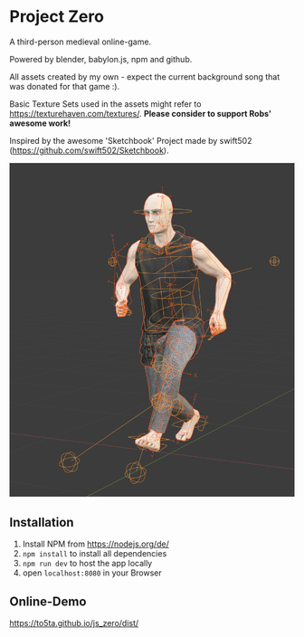 # Project Zero

A third-person medieval online-game.

Powered by blender, babylon.js, npm and github.

All assets created by my own - expect the current background song that was donated for that game :).

Basic Texture Sets used in the assets might refer to https://texturehaven.com/textures/.
**Please consider to support Robs' awesome work!**

Inspired by the awesome 'Sketchbook' Project made by swift502 (https://github.com/swift502/Sketchbook).

![Promo](promo2.PNG)

## Installation

1. Install NPM from https://nodejs.org/de/
2. `npm install` to install all dependencies
3. `npm run dev` to host the app locally
4. open `localhost:8080` in your Browser

## Online-Demo

https://to5ta.github.io/js_zero/dist/